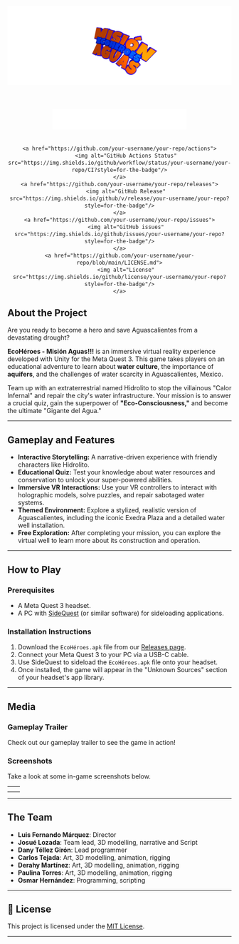 <div align="center">
    <img alt='EcoHéroes' src='Assets/Logo/Images/LOGOTYPE ECOHEROES UNITY.png'/>
    <br/><br/><br/><br/>
    <img alt='Logo Axis' src='Assets/Logo/Images/AXIS LOGO PNG 2025.png' width='300'/>
    <br/><br/>

    <a href="https://github.com/your-username/your-repo/actions">
        <img alt="GitHub Actions Status" src="https://img.shields.io/github/workflow/status/your-username/your-repo/CI?style=for-the-badge"/>
    </a>
    <a href="https://github.com/your-username/your-repo/releases">
        <img alt="GitHub Release" src="https://img.shields.io/github/v/release/your-username/your-repo?style=for-the-badge"/>
    </a>
    <a href="https://github.com/your-username/your-repo/issues">
        <img alt="GitHub issues" src="https://img.shields.io/github/issues/your-username/your-repo?style=for-the-badge"/>
    </a>
    <a href="https://github.com/your-username/your-repo/blob/main/LICENSE.md">
        <img alt="License" src="https://img.shields.io/github/license/your-username/your-repo?style=for-the-badge"/>
    </a>

</div>

## About the Project

Are you ready to become a hero and save Aguascalientes from a devastating drought?

**EcoHéroes - Misión Aguas\!\!\!** is an immersive virtual reality experience developed with Unity for the Meta Quest 3. This game takes players on an educational adventure to learn about **water culture**, the importance of **aquifers**, and the challenges of water scarcity in Aguascalientes, Mexico.

Team up with an extraterrestrial named Hidrolito to stop the villainous "Calor Infernal" and repair the city's water infrastructure. Your mission is to answer a crucial quiz, gain the superpower of **"Eco-Consciousness,"** and become the ultimate "Gigante del Agua."

---

## Gameplay and Features

- **Interactive Storytelling:** A narrative-driven experience with friendly characters like Hidrolito.
- **Educational Quiz:** Test your knowledge about water resources and conservation to unlock your super-powered abilities.
- **Immersive VR Interactions:** Use your VR controllers to interact with holographic models, solve puzzles, and repair sabotaged water systems.
- **Themed Environment:** Explore a stylized, realistic version of Aguascalientes, including the iconic Exedra Plaza and a detailed water well installation.
- **Free Exploration:** After completing your mission, you can explore the virtual well to learn more about its construction and operation.

---

## How to Play

### Prerequisites

- A Meta Quest 3 headset.
- A PC with [SideQuest](https://sidequestvr.com/) (or similar software) for sideloading applications.

### Installation Instructions

1.  Download the `EcoHéroes.apk` file from our [Releases page](https://www.google.com/search?q=https://github.com/your-username/your-repo/releases).
2.  Connect your Meta Quest 3 to your PC via a USB-C cable.
3.  Use SideQuest to sideload the `EcoHéroes.apk` file onto your headset.
4.  Once installed, the game will appear in the "Unknown Sources" section of your headset's app library.

---

## Media

### Gameplay Trailer

Check out our gameplay trailer to see the game in action\!

[](https://www.google.com/search?q=link/to/your/youtube-or-vimeo-video)

### Screenshots

Take a look at some in-game screenshots below.

|     |     |
| :-- | :-- |
|     |     |
|     |     |

---

## The Team

- **Luis Fernando Márquez**: Director
- **Josué Lozada**: Team lead, 3D modelling, narrative and Script
- **Dany Téllez Girón**: Lead programmer
- **Carlos Tejada**: Art, 3D modelling, animation, rigging
- **Derahy Martínez**: Art, 3D modelling, animation, rigging
- **Paulina Torres**: Art, 3D modelling, animation, rigging
- **Osmar Hernández**: Programming, scripting

---

## 📝 License

This project is licensed under the [MIT License](LICENSE.md).

---
